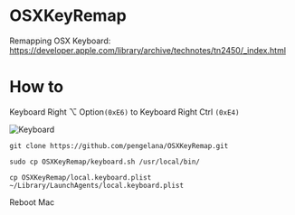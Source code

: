 # OSXKeyRemap
Remapping OSX Keyboard: https://developer.apple.com/library/archive/technotes/tn2450/_index.html


# How to

Keyboard Right ⌥ Option`(0xE6)` to Keyboard Right Ctrl `(0xE4)`


![Keyboard](https://user-images.githubusercontent.com/787301/62616971-5e723080-b943-11e9-8414-0700c2a90db1.png)


~~~
git clone https://github.com/pengelana/OSXKeyRemap.git

sudo cp OSXKeyRemap/keyboard.sh /usr/local/bin/

cp OSXKeyRemap/local.keyboard.plist ~/Library/LaunchAgents/local.keyboard.plist
~~~

Reboot Mac
